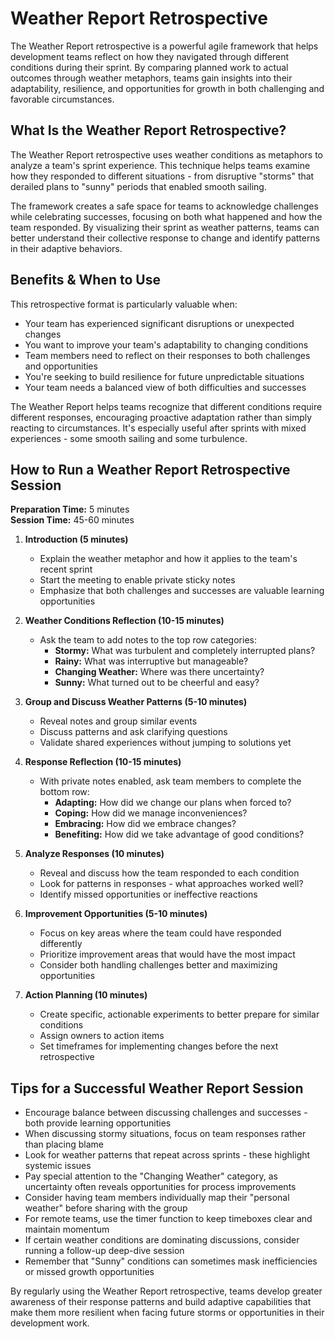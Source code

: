 # Weather Report Retrospective

The Weather Report retrospective is a powerful agile framework that helps development teams reflect on how they navigated through different conditions during their sprint. By comparing planned work to actual outcomes through weather metaphors, teams gain insights into their adaptability, resilience, and opportunities for growth in both challenging and favorable circumstances.

## What Is the Weather Report Retrospective?

The Weather Report retrospective uses weather conditions as metaphors to analyze a team's sprint experience. This technique helps teams examine how they responded to different situations - from disruptive "storms" that derailed plans to "sunny" periods that enabled smooth sailing. 

The framework creates a safe space for teams to acknowledge challenges while celebrating successes, focusing on both what happened and how the team responded. By visualizing their sprint as weather patterns, teams can better understand their collective response to change and identify patterns in their adaptive behaviors.

## Benefits & When to Use

This retrospective format is particularly valuable when:

- Your team has experienced significant disruptions or unexpected changes
- You want to improve your team's adaptability to changing conditions
- Team members need to reflect on their responses to both challenges and opportunities
- You're seeking to build resilience for future unpredictable situations
- Your team needs a balanced view of both difficulties and successes

The Weather Report helps teams recognize that different conditions require different responses, encouraging proactive adaptation rather than simply reacting to circumstances. It's especially useful after sprints with mixed experiences - some smooth sailing and some turbulence.

## How to Run a Weather Report Retrospective Session

**Preparation Time:** 5 minutes  
**Session Time:** 45-60 minutes

1. **Introduction (5 minutes)**
   - Explain the weather metaphor and how it applies to the team's recent sprint
   - Start the meeting to enable private sticky notes
   - Emphasize that both challenges and successes are valuable learning opportunities

2. **Weather Conditions Reflection (10-15 minutes)**
   - Ask the team to add notes to the top row categories:
     - **Stormy:** What was turbulent and completely interrupted plans?
     - **Rainy:** What was interruptive but manageable?
     - **Changing Weather:** Where was there uncertainty?
     - **Sunny:** What turned out to be cheerful and easy?

3. **Group and Discuss Weather Patterns (5-10 minutes)**
   - Reveal notes and group similar events
   - Discuss patterns and ask clarifying questions
   - Validate shared experiences without jumping to solutions yet

4. **Response Reflection (10-15 minutes)**
   - With private notes enabled, ask team members to complete the bottom row:
     - **Adapting:** How did we change our plans when forced to?
     - **Coping:** How did we manage inconveniences?
     - **Embracing:** How did we embrace changes?
     - **Benefiting:** How did we take advantage of good conditions?

5. **Analyze Responses (10 minutes)**
   - Reveal and discuss how the team responded to each condition
   - Look for patterns in responses - what approaches worked well?
   - Identify missed opportunities or ineffective reactions

6. **Improvement Opportunities (5-10 minutes)**
   - Focus on key areas where the team could have responded differently
   - Prioritize improvement areas that would have the most impact
   - Consider both handling challenges better and maximizing opportunities

7. **Action Planning (10 minutes)**
   - Create specific, actionable experiments to better prepare for similar conditions
   - Assign owners to action items
   - Set timeframes for implementing changes before the next retrospective

## Tips for a Successful Weather Report Session

- Encourage balance between discussing challenges and successes - both provide learning opportunities
- When discussing stormy situations, focus on team responses rather than placing blame
- Look for weather patterns that repeat across sprints - these highlight systemic issues
- Pay special attention to the "Changing Weather" category, as uncertainty often reveals opportunities for process improvements
- Consider having team members individually map their "personal weather" before sharing with the group
- For remote teams, use the timer function to keep timeboxes clear and maintain momentum
- If certain weather conditions are dominating discussions, consider running a follow-up deep-dive session
- Remember that "Sunny" conditions can sometimes mask inefficiencies or missed growth opportunities

By regularly using the Weather Report retrospective, teams develop greater awareness of their response patterns and build adaptive capabilities that make them more resilient when facing future storms or opportunities in their development work.